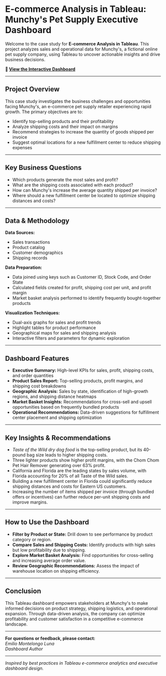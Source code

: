 # E-commerce Analysis in Tableau: Munchy's Pet Supply Executive Dashboard

Welcome to the case study for **E-commerce Analysis in Tableau**. This project analyzes sales and operational data for Munchy's, a fictional online pet supply company, using Tableau to uncover actionable insights and drive business decisions.

**🔗 [View the Interactive Dashboard](https://public.tableau.com/app/profile/emilio.montelongo.luna/viz/Munchys_story_insights_Proj/MunchysPetSupplyExecutiveDashboard)**

---

## Project Overview

This case study investigates the business challenges and opportunities facing Munchy's, an e-commerce pet supply retailer experiencing rapid growth. The primary objectives are to:

- Identify top-selling products and their profitability
- Analyze shipping costs and their impact on margins
- Recommend strategies to increase the quantity of goods shipped per invoice
- Suggest optimal locations for a new fulfillment center to reduce shipping expenses

---

## Key Business Questions

- Which products generate the most sales and profit?
- What are the shipping costs associated with each product?
- How can Munchy's increase the average quantity shipped per invoice?
- Where should a new fulfillment center be located to optimize shipping distances and costs?

---

## Data & Methodology

**Data Sources:**
- Sales transactions
- Product catalog
- Customer demographics
- Shipping records

**Data Preparation:**
- Data joined using keys such as Customer ID, Stock Code, and Order State
- Calculated fields created for profit, shipping cost per unit, and profit margin
- Market basket analysis performed to identify frequently bought-together products

**Visualization Techniques:**
- Dual-axis graphs for sales and profit trends
- Highlight tables for product performance
- Geographical maps for sales and shipping analysis
- Interactive filters and parameters for dynamic exploration

---

## Dashboard Features

- **Executive Summary:** High-level KPIs for sales, profit, shipping costs, and order quantities
- **Product Sales Report:** Top-selling products, profit margins, and shipping cost breakdowns
- **Geographic Analysis:** Sales by state, identification of high-growth regions, and shipping distance heatmaps
- **Market Basket Insights:** Recommendations for cross-sell and upsell opportunities based on frequently bundled products
- **Operational Recommendations:** Data-driven suggestions for fulfillment center placement and shipping optimization

---

## Key Insights & Recommendations

- *Taste of the Wild dry dog food* is the top-selling product, but its 40-pound bag size leads to higher shipping costs.
- Three lighter products show higher profit margins, with the Chom Chom Pet Hair Remover generating over 63% profit.
- California and Florida are the leading states by sales volume, with Florida accounting for 20% of all Taste of the Wild sales.
- Building a new fulfillment center in Florida could significantly reduce shipping distances and costs for Eastern US customers.
- Increasing the number of items shipped per invoice (through bundled offers or incentives) can further reduce per-unit shipping costs and improve margins.

---

## How to Use the Dashboard

- **Filter by Product or State:** Drill down to see performance by product category or region.
- **Compare Sales and Shipping Costs:** Identify products with high sales but low profitability due to shipping.
- **Explore Market Basket Analysis:** Find opportunities for cross-selling and increasing average order value.
- **Review Geographic Recommendations:** Assess the impact of warehouse location on shipping efficiency.

---

## Conclusion

This Tableau dashboard empowers stakeholders at Munchy's to make informed decisions on product strategy, shipping logistics, and operational expansion. Through data-driven analysis, the company can optimize profitability and customer satisfaction in a competitive e-commerce landscape.

---

**For questions or feedback, please contact:**  
*Emilio Montelongo Luna*  
*Dashboard Author*

---

*Inspired by best practices in Tableau e-commerce analytics and executive dashboard design.*
